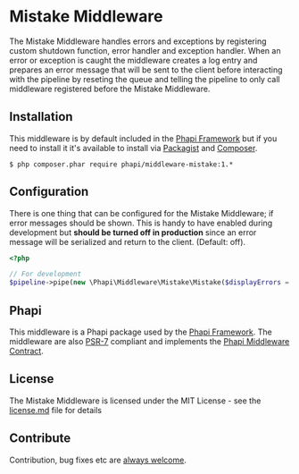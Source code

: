 # Mistake Middleware
The Mistake Middleware handles errors and exceptions by registering custom shutdown function, error handler and exception handler. When an error or exception is caught the middleware creates a log entry and prepares an error message that will be sent to the client before interacting with the pipeline by reseting the queue and telling the pipeline to only call middleware registered before the Mistake Middleware.

## Installation
This middleware is by default included in the [Phapi Framework](https://github.com/phapi/phapi) but if you need to install it it's available to install via [Packagist](https://packagist.org) and [Composer](https://getcomposer.org).

```shell
$ php composer.phar require phapi/middleware-mistake:1.*
```

## Configuration
There is one thing that can be configured for the Mistake Middleware; if error messages should be shown. This is handy to have enabled during development but **should be turned off in production** since an error message will be serialized and return to the client. (Default: off).

```php
<?php

// For development
$pipeline->pipe(new \Phapi\Middleware\Mistake\Mistake($displayErrors = false));

```

## Phapi
This middleware is a Phapi package used by the [Phapi Framework](https://github.com/phapi/phapi). The middleware are also [PSR-7](https://github.com/php-fig/http-message) compliant and implements the [Phapi Middleware Contract](https://github.com/phapi/contract).

## License
The Mistake Middleware is licensed under the MIT License - see the [license.md](https://github.com/phapi/middleware-mistake/blob/master/license.md) file for details

## Contribute
Contribution, bug fixes etc are [always welcome](https://github.com/phapi/middleware-mistake/issues/new).

